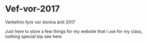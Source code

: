 # Vef-vor-2017
Verkefnin fyrir vor önnina árið 2017


Just here to store a few things for my website that i use for my class, nothing special top see here

